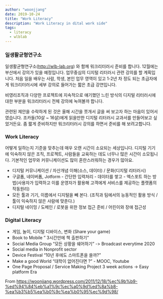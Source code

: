 ```yaml
---
author: "woonjjang"
date: 2019-10-24
title: "Work Literacy"
description: "Work Literacy in dital work side"
tags:
  - literacy
  - wlblab
---
```


### 일생활균형연구소 

일생활균형연구소(http://wlb-lab.org) 와 함께 워크리터러시 준비를 합니다. 12월에는 부산에서 강의가 있을 예정입니다. 업무중심의 디지털 리터러시 관련 강의를 할 계획입니다. 처음 일을 배우는 사람, 학생, 본인 업무 영역이 있고 1-2년 차 정도 되는 초급자에게 워크리터러시에 세부 강의로 들어가는 짧은 초급 강연입니다. 

비영리조직과 다양한 프로젝트에 지속적으로 얘기했던 느린 방식의 디지털 리터러시에 대한 부분을 워크리터러시 전체 강의에 녹여볼까 합니다. 

관련된 제안을 수락하게 된 것은 올해 시간을 쪼개서 글을 써 보고자 하는 마음이 있어서였습니다. 조카들(10살 ~ 16살)에게 읽을만한 디지털 리터러시 교과서를 만들어보고 싶었거든요. 좀 짧게 준비하지만 워크리터러시 강의를 하면서 준비를 해 보려고합니다.

### Work Literacy

어떻게 일하는지 기준을 맞추는데 매우 오랜 시간이 소요되는 세상입니다. 디지털 기기에 익숙하지 않은 조직, 프로젝트, 사람들을 교육하는 데도 너무나 많은 시간이 소모됩니다. 기본적인 업무와 커뮤니케이션도 많이 혼란스러워하는 경우가 많아요. 

- 디지털 커뮤니케이션 / 자산개념 이해(소스, 데이터) / 문화(디지털 리터러시)
- 구글폼, 네이버폼, Jotform - 간단한 입력처리 - 데이터를 쌓고 - 엑스포트 하는 방법(사용자가 입력하고 이를 운영자가 활용해 고객에게 서비스를 제공하는 플랫폼의 작동원리)
- 모든 툴과 기기, 이름에서 디지털을 빼 본다. (조직과 팀에서의 능동적인 활용 방식 / 툴이 익숙하지 않은 사람에 맞춘다.)
- 디지털 네이밍 / 도메인 / 로봇을 위한 정보 접근 준비 / 어린이와 장애 접근성


### Digital Literacy

- 게임, 놀이, 디지털 디바이스, 변화 (Share your game)
- Book to Mobile ” 3시간만에 책 출판하기”
- Social Media Group “모든 상황을 쉐어하기” -> Broadcast everytime 2020
- Social media in Nonprofit sector
- Device Festival “10년 후에도 스마트폰을 쓸까?”
- Make a good World “대학이 없어진다면 ?” - MOOC, Youtube 
- One Page Proposal / Service Making Project 3 week actions -> Easy platform Era

From https://woonjjang.wordpress.com/2011/12/18/%ec%9b%b9-%ed%94%84%eb%a1%9c%ec%a0%9d%ed%8a%b8-%ea%b3%b5%ea%b0%9c%ea%b0%95%ec%9d%98/